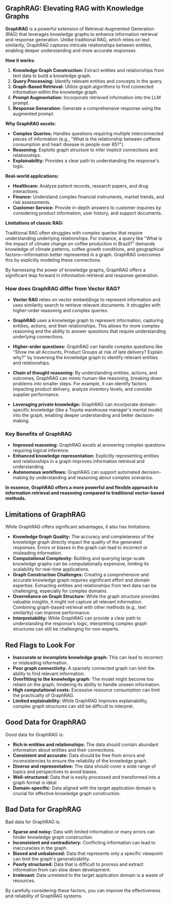 ## GraphRAG: Elevating RAG with Knowledge Graphs

**GraphRAG** is a powerful extension of Retrieval-Augmented Generation (RAG) that leverages knowledge graphs to enhance information retrieval and response generation. Unlike traditional RAG, which relies on text similarity, GraphRAG captures intricate relationships between entities, enabling deeper understanding and more accurate responses.

**How it works:**
1. **Knowledge Graph Construction:** Extract entities and relationships from text data to build a knowledge graph.
2. **Query Processing:** Identify relevant entities and concepts in the query.
3. **Graph-Based Retrieval:** Utilize graph algorithms to find connected information within the knowledge graph.
4. **Prompt Augmentation:** Incorporate retrieved information into the LLM prompt.
5. **Response Generation:** Generate a comprehensive response using the augmented prompt.

**Why GraphRAG excels:**

* **Complex Queries:** Handles questions requiring multiple interconnected pieces of information (e.g., "What is the relationship between caffeine consumption and heart disease in people over 65?").
* **Reasoning:** Exploits graph structure to infer implicit connections and relationships.
* **Explainability:** Provides a clear path to understanding the response's logic.

**Real-world applications:**

* **Healthcare:** Analyze patient records, research papers, and drug interactions.
* **Finance:** Understand complex financial instruments, market trends, and risk assessments.
* **Customer Service:** Provide in-depth answers to customer inquiries by considering product information, user history, and support documents.

**Limitations of classic RAG:**

Traditional RAG often struggles with complex queries that require understanding underlying relationships. For instance, a query like "What is the impact of climate change on coffee production in Brazil?" demands knowledge of climate patterns, coffee growth conditions, and geographical factors—information better represented in a graph. GraphRAG overcomes this by explicitly modeling these connections.
 
By harnessing the power of knowledge graphs, GraphRAG offers a significant leap forward in information retrieval and response generation. 

### How does GraphRAG differ from Vector RAG?
* **Vector RAG** relies on vector embeddings to represent information and uses similarity search to retrieve relevant documents. It struggles with higher-order reasoning and complex queries.
* **GraphRAG** uses a knowledge graph to represent information, capturing entities, actions, and their relationships. This allows for more complex reasoning and the ability to answer questions that require understanding underlying connections.

* **Higher-order questions:** GraphRAG can handle complex questions like "Show me all Accounts, Product Groups at risk of late delivery? Explain why?" by traversing the knowledge graph to identify relevant entities and relationships.
* **Chain of thought reasoning:** By understanding entities, actions, and outcomes, GraphRAG can mimic human-like reasoning, breaking down problems into smaller steps. For example, it can identify factors impacting product delivery, analyze inventory levels, and consider supplier performance.
* **Leveraging private knowledge:** GraphRAG can incorporate domain-specific knowledge (like a Toyota warehouse manager's mental model) into the graph, enabling deeper understanding and better decision-making.

### Key Benefits of GraphRAG
* **Improved reasoning:** GraphRAG excels at answering complex questions requiring logical inference.
* **Enhanced knowledge representation:** Explicitly representing entities and relationships in a graph improves information retrieval and understanding.
* **Autonomous workflows:** GraphRAG can support automated decision-making by understanding and reasoning about complex scenarios.

**In essence, GraphRAG offers a more powerful and flexible approach to information retrieval and reasoning compared to traditional vector-based methods.**

## Limitations of GraphRAG

While GraphRAG offers significant advantages, it also has limitations:

* **Knowledge Graph Quality:** The accuracy and completeness of the knowledge graph directly impact the quality of the generated responses. Errors or biases in the graph can lead to incorrect or misleading information.
* **Computational Complexity:** Building and querying large-scale knowledge graphs can be computationally expensive, limiting its scalability for real-time applications.
* **Graph Construction Challenges:** Creating a comprehensive and accurate knowledge graph requires significant effort and domain expertise. Extracting entities and relationships from text data can be challenging, especially for complex domains.
* **Overreliance on Graph Structure:** While the graph structure provides valuable insights, it might not capture all relevant information. Combining graph-based retrieval with other methods (e.g., text similarity) can improve performance.
* **Interpretability:** While GraphRAG can provide a clear path to understanding the response's logic, interpreting complex graph structures can still be challenging for non-experts.

## Red Flags to Look For

* **Inaccurate or incomplete knowledge graph:** This can lead to incorrect or misleading information.
* **Poor graph connectivity:** A sparsely connected graph can limit the ability to find relevant information.
* **Overfitting to the knowledge graph:** The model might become too reliant on the graph, hindering its ability to handle unseen information.
* **High computational costs:** Excessive resource consumption can limit the practicality of GraphRAG.
* **Limited explainability:** While GraphRAG improves explainability, complex graph structures can still be difficult to interpret.

## Good Data for GraphRAG

Good data for GraphRAG is:

* **Rich in entities and relationships:** The data should contain abundant information about entities and their connections.
* **Consistent and accurate:** Data should be free from errors and inconsistencies to ensure the reliability of the knowledge graph.
* **Diverse and representative:** The data should cover a wide range of topics and perspectives to avoid biases.
* **Well-structured:** Data that is easily processed and transformed into a graph format is ideal.
* **Domain-specific:** Data aligned with the target application domain is crucial for effective knowledge graph construction.

## Bad Data for GraphRAG

Bad data for GraphRAG is:

* **Sparse and noisy:** Data with limited information or many errors can hinder knowledge graph construction.
* **Inconsistent and contradictory:** Conflicting information can lead to inaccuracies in the graph.
* **Biased and unbalanced:** Data that represents only a specific viewpoint can limit the graph's generalizability.
* **Poorly structured:** Data that is difficult to process and extract information from can slow down development.
* **Irrelevant:** Data unrelated to the target application domain is a waste of resources.

By carefully considering these factors, you can improve the effectiveness and reliability of GraphRAG systems.


